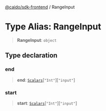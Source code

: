[@caido/sdk-frontend](../index.md) / RangeInput

# Type Alias: RangeInput

> **RangeInput**: `object`

## Type declaration

### end

> **end**: [`Scalars`](Scalars.md)\[`"Int"`\]\[`"input"`\]

### start

> **start**: [`Scalars`](Scalars.md)\[`"Int"`\]\[`"input"`\]
